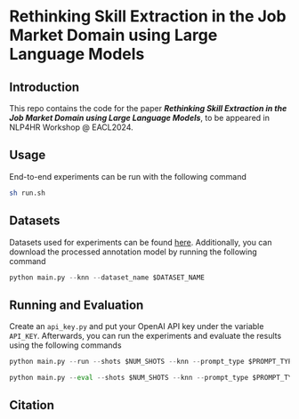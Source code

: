 # Rethinking Skill Extraction in the Job Market Domain using Large Language Models

## Introduction
This repo contains the code for the paper ***Rethinking Skill Extraction in the Job Market Domain using Large Language Models***, to be appeared in NLP4HR Workshop @ EACL2024.

## Usage
End-to-end experiments can be run with the following command
```bash
sh run.sh
```

## Datasets
Datasets used for experiments can be found [here](https://huggingface.co/jjzha). Additionally, you can download the processed annotation model by running the following command
```python
python main.py --knn --dataset_name $DATASET_NAME
```

## Running and Evaluation
Create an `api_key.py` and put your OpenAI API key under the variable `API_KEY`. Afterwards, you can run the experiments and evaluate the results using the following commands
```python
python main.py --run --shots $NUM_SHOTS --knn --prompt_type $PROMPT_TYPE [--start_from_saved] [--exclude_empty] [--positive_only] --dataset_name $DATASET_NAME --model $MODEL

python main.py --eval --shots $NUM_SHOTS --knn --prompt_type $PROMPT_TYPE --dataset_name $DATASET_NAME --model $MODEL
```
## Citation
